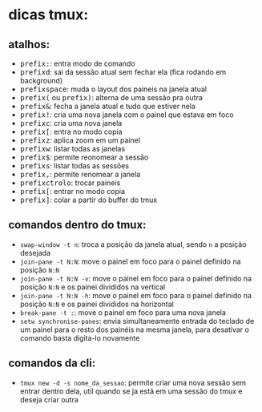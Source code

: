 dicas tmux:
=========

atalhos:
--------
* <kbd>prefix</kbd><kbd>:</kbd>: entra modo de comando
* <kbd>prefix</kbd><kbd>d</kbd>: sai da sessão atual sem fechar ela (fica rodando em background)
* <kbd>prefix</kbd><kbd>space</kbd>: muda o layout dos paineis na janela atual
* <kbd>prefix</kbd><kbd>(</kbd> ou <kbd>prefix</kbd><kbd>)</kbd>: alterna de uma sessão pra outra
* <kbd>prefix</kbd><kbd>&</kbd>: fecha a janela atual e tudo que estiver nela
* <kbd>prefix</kbd><kbd>!</kbd>: cria uma nova janela com o painel que estava em foco
* <kbd>prefix</kbd><kbd>c</kbd>: cria uma nova janela
* <kbd>prefix</kbd><kbd>[</kbd>: entra no modo copia
* <kbd>prefix</kbd><kbd>z</kbd>: aplica zoom em um painel
* <kbd>prefix</kbd><kbd>w</kbd>: listar todas as janelas
* <kbd>prefix</kbd><kbd>$</kbd>: permite reonomear a sessão
* <kbd>prefix</kbd><kbd>s</kbd>: listar todas as sessões
* <kbd>prefix</kbd><kbd>,</kbd>: permite renomear a janela
* <kbd>prefix</kbd><kbd>ctrol</kbd><kbd>o</kbd>: trocar paineis
* <kbd>prefix</kbd><kbd>[</kbd>: entrar no modo copia
* <kbd>prefix</kbd><kbd>]</kbd>: colar a partir do buffer do tmux

comandos dentro do tmux:
------------------------
* `swap-window -t n`: troca a posição da janela atual, sendo `n` a posição desejada
* `join-pane -t N:N`: move o painel em foco para o painel definido na posição `N:N`
* `join-pane -t N:N -v`: move o painel em foco para o painel definido na posição `N:N` e os painei divididos na vertical
* `join-pane -t N:N -h`: move o painel em foco para o painel definido na posição `N:N` e os painei divididos na horizontal
* `break-pane -t :`: move o painel em foco para uma nova janela
* `setw synchronise-panes`: envia simultaneamente entrada do teclado de um painel para o resto dos painéis na mesma janela, para desativar o comando basta digita-lo novamente

comandos da cli:
----------------
* `tmux new -d -s nome_da_sessao`: permite criar uma nova sessão sem entrar dentro dela, util quando se ja está em uma sessão do tmux e deseja criar outra

